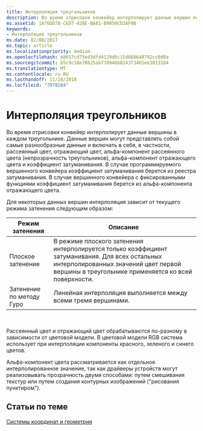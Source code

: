 ```yaml
---
title: Интерполяция треугольников
description: Во время отрисовки конвейер интерполирует данные вершин по каждому треугольнику.
ms.assetid: 1A76DD78-CED7-42BE-BA81-B9050CD3AF9B
keywords:
- Интерполяция треугольников
ms.date: 02/08/2017
ms.topic: article
ms.localizationpriority: medium
ms.openlocfilehash: e8017cd75ed3dfd4129d6c15d668648792cc8d0a
ms.sourcegitcommit: b5c9c18e70625ab770946b8243f3465ee1013184
ms.translationtype: MT
ms.contentlocale: ru-RU
ms.lasthandoff: 11/28/2018
ms.locfileid: "7978184"
---
```

# <a name="triangle-interpolation"></a>Интерполяция треугольников


Во время отрисовки конвейер интерполирует данные вершины в каждом треугольнике. Данные вершин могут представлять собой самые разнообразные данные и включать в себя, в частности, рассеянный цвет, отражающий цвет, альфа-компонент рассеянного цвета (непрозрачность треугольников), альфа-компонент отражающего цвета и коэффициент затуманивания. В случае программируемого вершинного конвейера коэффициент затуманивания берется из реестра затуманивания. В случае вершинного конвейера с фиксированными функциями коэффициент затуманивания берется из альфа-компонента отражающего цвета.

Для некоторых данных вершин интерполяция зависит от текущего режима затенения следующим образом:

| Режим затенения | Описание                                                                                                                                                                 |
|--------------|-----------------------------------------------------------------------------------------------------------------------------------------------------------------------------|
| Плоское затенение         | В режиме плоского затенения интерполируется только коэффициент затуманивания. Для всех остальных интерполированных значений цвет первой вершины в треугольнике применяется ко всей поверхности. |
| Затенение по методу Гуро      | Линейная интерполяция выполняется между всеми тремя вершинами.                                                                                                               |

 

Рассеянный цвет и отражающий цвет обрабатываются по-разному в зависимости от цветовой модели. В цветовой модели RGB система использует при интерполяции компоненты красного, зеленого и синего цветов.

Альфа-компонент цвета рассматривается как отдельное интерполированное значение, так как драйверы устройств могут реализовывать прозрачность двумя способами: путем смешивания текстур или путем создания контурных изображений ("рисования пунктиром").

## <a name="span-idrelated-topicsspanrelated-topics"></a><span id="related-topics"></span>Статьи по теме


[Системы координат и геометрия](coordinate-systems-and-geometry.md)

 

 




